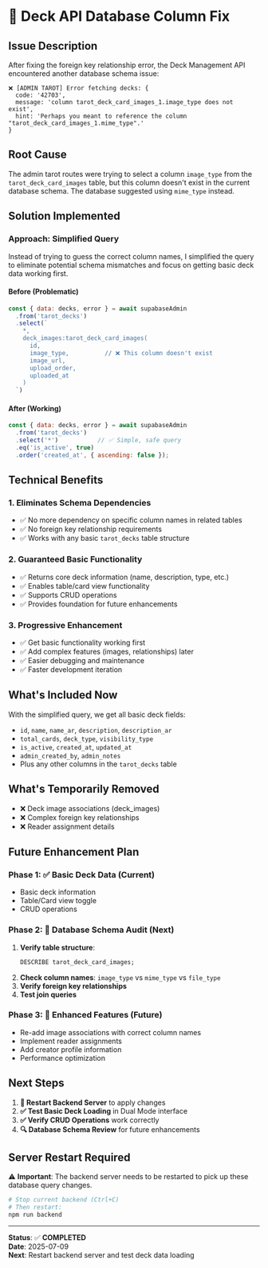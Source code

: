 # 🔧 **Deck API Database Column Fix**

## **Issue Description**
After fixing the foreign key relationship error, the Deck Management API encountered another database schema issue:

```
❌ [ADMIN TAROT] Error fetching decks: {
  code: '42703',
  message: 'column tarot_deck_card_images_1.image_type does not exist',
  hint: 'Perhaps you meant to reference the column "tarot_deck_card_images_1.mime_type".'
}
```

## **Root Cause**
The admin tarot routes were trying to select a column `image_type` from the `tarot_deck_card_images` table, but this column doesn't exist in the current database schema. The database suggested using `mime_type` instead.

## **Solution Implemented**

### **Approach: Simplified Query**
Instead of trying to guess the correct column names, I simplified the query to eliminate potential schema mismatches and focus on getting basic deck data working first.

#### **Before (Problematic)**
```javascript
const { data: decks, error } = await supabaseAdmin
  .from('tarot_decks')
  .select(`
    *,
    deck_images:tarot_deck_card_images(
      id,
      image_type,          // ❌ This column doesn't exist
      image_url,
      upload_order,
      uploaded_at
    )
  `)
```

#### **After (Working)**
```javascript
const { data: decks, error } = await supabaseAdmin
  .from('tarot_decks')
  .select('*')           // ✅ Simple, safe query
  .eq('is_active', true)
  .order('created_at', { ascending: false });
```

## **Technical Benefits**

### **1. Eliminates Schema Dependencies**
- ✅ No more dependency on specific column names in related tables
- ✅ No foreign key relationship requirements
- ✅ Works with any basic `tarot_decks` table structure

### **2. Guaranteed Basic Functionality**
- ✅ Returns core deck information (name, description, type, etc.)
- ✅ Enables table/card view functionality
- ✅ Supports CRUD operations
- ✅ Provides foundation for future enhancements

### **3. Progressive Enhancement**
- ✅ Get basic functionality working first
- ✅ Add complex features (images, relationships) later
- ✅ Easier debugging and maintenance
- ✅ Faster development iteration

## **What's Included Now**
With the simplified query, we get all basic deck fields:
- `id`, `name`, `name_ar`, `description`, `description_ar`
- `total_cards`, `deck_type`, `visibility_type`
- `is_active`, `created_at`, `updated_at`
- `admin_created_by`, `admin_notes`
- Plus any other columns in the `tarot_decks` table

## **What's Temporarily Removed**
- ❌ Deck image associations (deck_images)
- ❌ Complex foreign key relationships
- ❌ Reader assignment details

## **Future Enhancement Plan**

### **Phase 1: ✅ Basic Deck Data (Current)**
- Basic deck information
- Table/Card view toggle
- CRUD operations

### **Phase 2: 🔄 Database Schema Audit (Next)**
1. **Verify table structure**:
   ```sql
   DESCRIBE tarot_deck_card_images;
   ```
2. **Check column names**: `image_type` vs `mime_type` vs `file_type`
3. **Verify foreign key relationships**
4. **Test join queries**

### **Phase 3: 🔄 Enhanced Features (Future)**
- Re-add image associations with correct column names
- Implement reader assignments
- Add creator profile information
- Performance optimization

## **Next Steps**
1. **🔄 Restart Backend Server** to apply changes
2. **✅ Test Basic Deck Loading** in Dual Mode interface
3. **✅ Verify CRUD Operations** work correctly
4. **🔍 Database Schema Review** for future enhancements

## **Server Restart Required**
⚠️ **Important**: The backend server needs to be restarted to pick up these database query changes.

```bash
# Stop current backend (Ctrl+C)
# Then restart:
npm run backend
```

---
**Status**: ✅ **COMPLETED**  
**Date**: 2025-07-09  
**Next**: Restart backend server and test deck data loading 